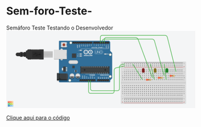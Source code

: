 # Sem-foro-Teste-
Semáforo Teste
Testando o Desenvolvedor
<img src="Shiny Elzing.png">


<a href="Shiny_Elzing1.ino"> Clique aqui para o código</a>
